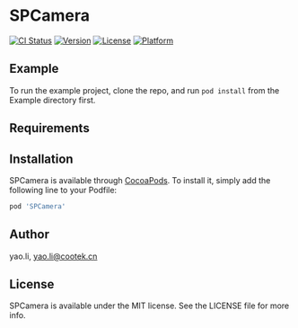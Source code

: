 # SPCamera

[![CI Status](https://img.shields.io/travis/yao.li/SPCamera.svg?style=flat)](https://travis-ci.org/yao.li/SPCamera)
[![Version](https://img.shields.io/cocoapods/v/SPCamera.svg?style=flat)](https://cocoapods.org/pods/SPCamera)
[![License](https://img.shields.io/cocoapods/l/SPCamera.svg?style=flat)](https://cocoapods.org/pods/SPCamera)
[![Platform](https://img.shields.io/cocoapods/p/SPCamera.svg?style=flat)](https://cocoapods.org/pods/SPCamera)

## Example

To run the example project, clone the repo, and run `pod install` from the Example directory first.

## Requirements

## Installation

SPCamera is available through [CocoaPods](https://cocoapods.org). To install
it, simply add the following line to your Podfile:

```ruby
pod 'SPCamera'
```

## Author

yao.li, yao.li@cootek.cn

## License

SPCamera is available under the MIT license. See the LICENSE file for more info.
